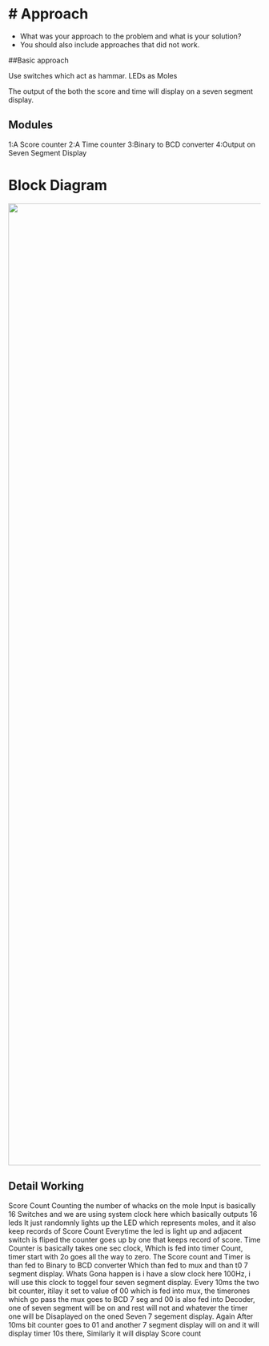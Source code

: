 # # Approach

- What was your approach to the problem and what is your solution?
- You should also include approaches that did not work.

##Basic approach

Use switches which act as hammar.
LEDs as Moles

The output of the both the score and time will display on a seven segment display.

## Modules

1:A Score counter 
2:A Time counter
3:Binary to BCD converter
4:Output on Seven Segment Display

# Block Diagram

<p align="center">
  <img src="https://lh3.google.com/u/0/d/1TW5dVH_bIU5aARj2I9uMmL4-0ItDH6Xi=w1920-h942-iv1" width="1920" title="hover text">
  
</p>

## Detail Working

Score Count Counting the number of whacks on the mole
Input is basically 16 Switches and we are using system clock here which basically outputs 16 leds
It just randomnly lights up the LED which represents moles, and it also keep records of Score Count
Everytime the led is light up and adjacent switch is fliped the counter goes up by one that keeps record of score.
Time Counter is basically takes one sec clock, Which is fed into timer Count, timer start with 2o goes all the way
to zero.
The Score count and Timer is than fed to Binary to BCD converter Which than fed to mux and than t0 7 segment display.
Whats Gona happen is i have a slow clock here 100Hz, i will use this clock to toggel four seven segment display.
Every 10ms the two bit counter, itilay it set to value of 00 which is fed into mux, the timerones which go pass the mux
goes to BCD 7 seg and 00 is also fed into Decoder, one of seven segment will be on and rest will not and whatever the timer 
one will be Disaplayed on the oned Seven 7 segement display. Again After 10ms bit counter goes to 01 and another 7 segment 
display will on and it will display timer 10s there, Similarly it will display Score count
